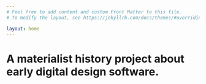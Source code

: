 ```yaml
---
# Feel free to add content and custom Front Matter to this file.
# To modify the layout, see https://jekyllrb.com/docs/themes/#overriding-theme-defaults

layout: home
---
```

<link rel="stylesheet" href="https://use.typekit.net/kfz0dij.css">
<h1>A materialist history project about early digital design software.</h1>

